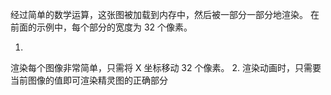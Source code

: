 <!--
 * @Author: tj
 * @Date: 2022-12-08 18:10:40
 * @LastEditors: tj
 * @LastEditTime: 2022-12-08 18:11:33
 * @FilePath: \demo\animation\readme.md
-->
经过简单的数学运算，这张图被加载到内存中，然后被一部分一部分地渲染。
在前面的示例中，每个部分的宽度为 32 个像素。

1.
渲染每个图像非常简单，只需将 X 坐标移动 32 个像素。
2.
渲染动画时，只需要当前图像的值即可渲染精灵图的正确部分